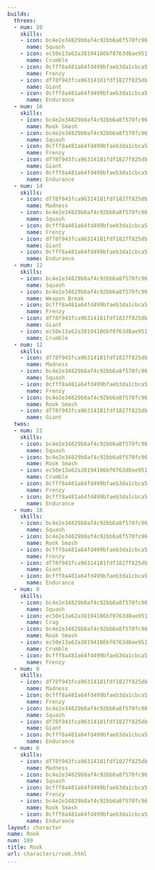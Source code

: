 ```yaml
---
builds:
  threes:
  - num: 20
    skills:
    - icon: bc4e2e34829b8af4c92bb6a8f570fc96
      name: Squash
    - icon: ec50e13a62a38194186bf0763d8ae951
      name: Crumble
    - icon: 0cfff8a481a64fd499bfaeb3da1cbca5
      name: Frenzy
    - icon: df78f943fca96314181fdf1827f825db
      name: Giant
    - icon: 0cfff8a481a64fd499bfaeb3da1cbca5
      name: Endurance
  - num: 16
    skills:
    - icon: bc4e2e34829b8af4c92bb6a8f570fc96
      name: Rook Smash
    - icon: bc4e2e34829b8af4c92bb6a8f570fc96
      name: Squash
    - icon: 0cfff8a481a64fd499bfaeb3da1cbca5
      name: Frenzy
    - icon: df78f943fca96314181fdf1827f825db
      name: Giant
    - icon: 0cfff8a481a64fd499bfaeb3da1cbca5
      name: Endurance
  - num: 14
    skills:
    - icon: df78f943fca96314181fdf1827f825db
      name: Madness
    - icon: bc4e2e34829b8af4c92bb6a8f570fc96
      name: Squash
    - icon: 0cfff8a481a64fd499bfaeb3da1cbca5
      name: Frenzy
    - icon: df78f943fca96314181fdf1827f825db
      name: Giant
    - icon: 0cfff8a481a64fd499bfaeb3da1cbca5
      name: Endurance
  - num: 12
    skills:
    - icon: bc4e2e34829b8af4c92bb6a8f570fc96
      name: Squash
    - icon: bc4e2e34829b8af4c92bb6a8f570fc96
      name: Weapon Break
    - icon: 0cfff8a481a64fd499bfaeb3da1cbca5
      name: Frenzy
    - icon: df78f943fca96314181fdf1827f825db
      name: Giant
    - icon: ec50e13a62a38194186bf0763d8ae951
      name: Crumble
  - num: 12
    skills:
    - icon: df78f943fca96314181fdf1827f825db
      name: Madness
    - icon: bc4e2e34829b8af4c92bb6a8f570fc96
      name: Squash
    - icon: 0cfff8a481a64fd499bfaeb3da1cbca5
      name: Frenzy
    - icon: bc4e2e34829b8af4c92bb6a8f570fc96
      name: Rook Smash
    - icon: df78f943fca96314181fdf1827f825db
      name: Giant
  twos:
  - num: 21
    skills:
    - icon: bc4e2e34829b8af4c92bb6a8f570fc96
      name: Squash
    - icon: bc4e2e34829b8af4c92bb6a8f570fc96
      name: Rook Smash
    - icon: ec50e13a62a38194186bf0763d8ae951
      name: Crumble
    - icon: 0cfff8a481a64fd499bfaeb3da1cbca5
      name: Frenzy
    - icon: 0cfff8a481a64fd499bfaeb3da1cbca5
      name: Endurance
  - num: 18
    skills:
    - icon: bc4e2e34829b8af4c92bb6a8f570fc96
      name: Squash
    - icon: bc4e2e34829b8af4c92bb6a8f570fc96
      name: Rook Smash
    - icon: 0cfff8a481a64fd499bfaeb3da1cbca5
      name: Frenzy
    - icon: df78f943fca96314181fdf1827f825db
      name: Giant
    - icon: 0cfff8a481a64fd499bfaeb3da1cbca5
      name: Endurance
  - num: 8
    skills:
    - icon: bc4e2e34829b8af4c92bb6a8f570fc96
      name: Squash
    - icon: ec50e13a62a38194186bf0763d8ae951
      name: Crag
    - icon: bc4e2e34829b8af4c92bb6a8f570fc96
      name: Rook Smash
    - icon: ec50e13a62a38194186bf0763d8ae951
      name: Crumble
    - icon: 0cfff8a481a64fd499bfaeb3da1cbca5
      name: Frenzy
  - num: 8
    skills:
    - icon: df78f943fca96314181fdf1827f825db
      name: Madness
    - icon: 0cfff8a481a64fd499bfaeb3da1cbca5
      name: Frenzy
    - icon: bc4e2e34829b8af4c92bb6a8f570fc96
      name: Squash
    - icon: df78f943fca96314181fdf1827f825db
      name: Giant
    - icon: 0cfff8a481a64fd499bfaeb3da1cbca5
      name: Endurance
  - num: 6
    skills:
    - icon: df78f943fca96314181fdf1827f825db
      name: Madness
    - icon: bc4e2e34829b8af4c92bb6a8f570fc96
      name: Squash
    - icon: 0cfff8a481a64fd499bfaeb3da1cbca5
      name: Frenzy
    - icon: bc4e2e34829b8af4c92bb6a8f570fc96
      name: Rook Smash
    - icon: 0cfff8a481a64fd499bfaeb3da1cbca5
      name: Endurance
layout: character
name: Rook
num: 109
title: Rook
url: characters/rook.html
...
```

